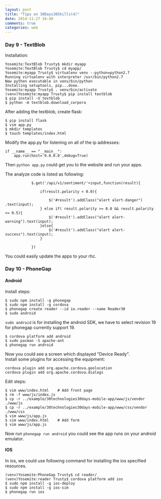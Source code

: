 ```yaml
---
layout: post
title: "Tips on 30Days30Skills(4)"
date: 2014-11-27 16:49
comments: true
categories: web
---
```

### Day 9 - TextBlob
Installation:    

```
Yosemite:TextBlob Trusty$ mkdir myapp
Yosemite:TextBlob Trusty$ cd myapp/
Yosemite:myapp Trusty$ virtualenv venv --python=python2.7
Running virtualenv with interpreter /usr/bin/python2.7
New python executable in venv/bin/python
Installing setuptools, pip...done.
Yosemite:myapp Trusty$ . venv/bin/activate
(venv)Yosemite:myapp Trusty$ pip install textblob
$ pip install -U textblob
$ python -m textblob.download_corpora

```
After adding the textblob, create flask:     

```
$ pip install flask
$ vim app.py
$ mkdir templates
$ touch templates/index.html

```
Modify the app.py for listening on all of the ip addresses:    

```
if __name__ == "__main__":
    app.run(host='0.0.0.0',debug=True)

```
Then `python app.py` could get you to the website and run your apps.    

The analyze code is listed as following:    

```
            $.get('/api/v1/sentiment/'+input,function(result){

                if(result.polarity < 0.0){

                    $('#result').addClass("alert alert-danger")   .text(input);
                } else if( result.polarity >= 0.0 && result.polarity <= 0.5){
                    $('#result').addClass("alert alert-warning").text(input);
                }else{
                    $('#result').addClass("alert alert-success").text(input);
                }

            })

```
You could easily update the apps to your rhc.    
### Day 10 - PhoneGap
#### Android
Install steps:    

```
$ sudo npm install -g phonegap
$ sudo npm install -g cordova
$ phonegap create reader --id io.reader --name Reader30
$ sudo android

```
`sudo android` is for installing the android SDK, we have to select revision 19 for phonegap currently support 19.    

```
$ cordova platform add android
$ sudo pacman -S apache-ant
$ phonegap run android

```
Now you could see a screen which displayed "Device Ready".     
Install some plugins for accessing the equipment:    

```
cordova plugin add org.apache.cordova.geolocation
cordova plugin add org.apache.cordova.dialogs

```
Edit steps:    

```
$ vim www/index.html 	# Add front page
$ rm -f www/js/index.js
$ cp -r ../example/30technologies30days-mobile-app/www/js/vendor ./www/js
$ cp -r ../example/30technologies30days-mobile-app/www/css/vendor ./www/css
$ vim www/js/app.js
$ vim www/index.html	# Add form
$ vim www/js/app.js

```
Now run `phonegap run android` you could see the app runs on your android emulator.    


#### IOS
In ios, we could use following command for installing the ios specified resources.   

```
(venv)Yosemite:PhoneGap Trusty$ cd reader/
(venv)Yosemite:reader Trusty$ cordova platform add ios
$ sudo npm install -g ios-deploy
$ sudo npm install -g ios-sim
$ phonegap run ios

```
